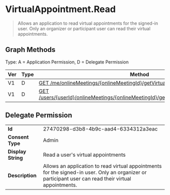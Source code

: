 # VirtualAppointment.Read

> Allows an application to read virtual appointments for the signed-in user. Only an organizer or participant user can read their virtual appointments.  
## Graph Methods

Type: A = Application Permission, D = Delegate Permission

|Ver|Type|Method|
|-------|----|------|
|V1|D|[GET /me/onlineMeetings/{onlineMeetingId}/getVirtualAppointmentJoinWebUrl](https://docs.microsoft.com/graph/api/virtualappointment-getvirtualappointmentjoinweburl?view=graph-rest-1.0&tabs=http)|
|V1|D|[GET /users/{userId}/onlineMeetings/{onlineMeetingId}/getVirtualAppointmentJoinWebUrl](https://docs.microsoft.com/graph/api/virtualappointment-getvirtualappointmentjoinweburl?view=graph-rest-1.0&tabs=http)|
## Delegate Permission
|||
|-|-|
|**Id**|27470298-d3b8-4b9c-aad4-6334312a3eac|
|**Consent Type**|Admin|
|**Display String**|Read a user's virtual appointments|
|**Description**|Allows an application to read virtual appointments for the signed-in user. Only an organizer or participant user can read their virtual appointments.  |
